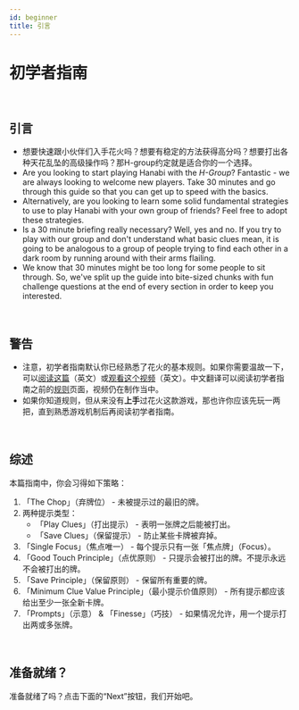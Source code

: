 ```yaml
---
id: beginner
title: 引言
---
```


# 初学者指南

<br />

## 引言

- 想要快速跟小伙伴们入手花火吗？想要有稳定的方法获得高分吗？想要打出各种天花乱坠的高级操作吗？那H-group约定就是适合你的一个选择。
- Are you looking to start playing Hanabi with the *H-Group*? Fantastic - we are always looking to welcome new players. Take 30 minutes and go through this guide so that you can get up to speed with the basics.
- Alternatively, are you looking to learn some solid fundamental strategies to use to play Hanabi with your own group of friends? Feel free to adopt these strategies.
- Is a 30 minute briefing really necessary? Well, yes and no. If you try to play with our group and don't understand what basic clues mean, it is going to be analogous to a group of people trying to find each other in a dark room by running around with their arms flailing.
- We know that 30 minutes might be too long for some people to sit through. So, we've split up the guide into bite-sized chunks with fun challenge questions at the end of every section in order to keep you interested.

<br />

## 警告

- 注意，初学者指南默认你已经熟悉了花火的基本规则。如果你需要温故一下，可以[阅读这篇](https://github.com/Zamiell/hanabi-live/blob/master/docs/RULES.md)（英文）或[观看这个视频](https://www.youtube.com/watch?v=VrFCekQb4nY)（英文）。中文翻译可以阅读初学者指南之前的[规则](rules.md)页面，视频仍在制作当中。
- 如果你知道规则，但从来没有**上手**过花火这款游戏，那也许你应该先玩一两把，直到熟悉游戏机制后再阅读初学者指南。

<br />

## 综述

本篇指南中，你会习得如下策略：
1. 「The Chop」（弃牌位） - 未被提示过的最旧的牌。
1. 两种提示类型：
    - 「Play Clues」（打出提示） - 表明一张牌之后能被打出。
    - 「Save Clues」（保留提示） - 防止某些卡牌被弃掉。
1. 「Single Focus」（焦点唯一） - 每个提示只有一张「焦点牌」（Focus）。
1. 「Good Touch Principle」（点优原则） - 只提示会被打出的牌。不提示永远不会被打出的牌。
1. 「Save Principle」（保留原则） - 保留所有重要的牌。
1. 「Minimum Clue Value Principle」（最小提示价值原则） - 所有提示都应该给出至少一张全新卡牌。
1. 「Prompts」（示意） & 「Finesse」（巧技） - 如果情况允许，用一个提示打出两或多张牌。

<br />

## 准备就绪？

准备就绪了吗？点击下面的“Next”按钮，我们开始吧。
